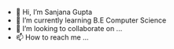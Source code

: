 - 👋 Hi, I’m Sanjana Gupta
- 🌱 I’m currently learning B.E Computer Science
- 💞️ I’m looking to collaborate on ...
- 📫 How to reach me ...

<!---
sanjanag05/sanjanag05 is a ✨ special ✨ repository because its `README.md` (this file) appears on your GitHub profile.
You can click the Preview link to take a look at your changes.
--->
